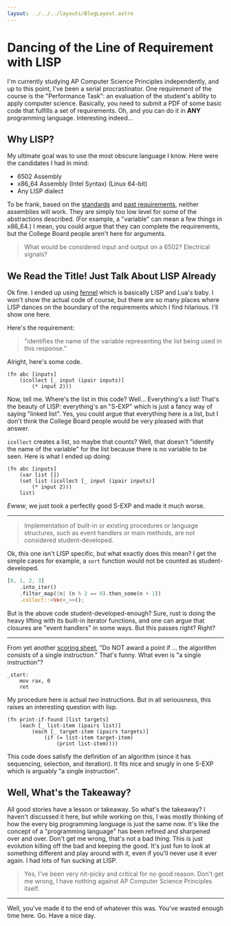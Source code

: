 ```yaml
---
layout: ../../../layouts/BlogLayout.astro
---
```


# Dancing of the Line of Requirement with LISP

I'm currently studying AP Computer Science Principles independently, and up to
this point, I've been a serial procrastinator.
One requirement of the course is the "Performance Task": an evaluation of the
student's ability to apply computer science.
Basically, you need to submit a PDF of some basic code that fulfills a set of requirements.
Oh, and you can do it in **ANY** programming language.
Interesting indeed...

## Why LISP?

My ultimate goal was to use the most obscure language I know.
Here were the candidates I had in mind:

- 6502 Assembly
- x86_64 Assembly (Intel Syntax) (Linux 64-bit)
- Any LISP dialect

To be frank, based on the
[standards](https://apcentral.collegeboard.org/media/pdf/ap-computer-science-principles-course-and-exam-description.pdf#page=197)
and
[past requirements](https://apcentral.collegeboard.org/media/pdf/ap-computer-science-principles-2021-pilot-scoring-guidelines.pdf),
neither assemblies will work.
They are simply too low level for some of the abstractions described.
(For example, a "variable" can mean a few things in x86_64.)
I mean, you could argue that they can complete the requirements, but the College
Board people aren't here for arguments.

> What would be considered input and output on a 6502?
> Electrical signals?

## We Read the Title! Just Talk About LISP Already

Ok fine.
I ended up using [fennel](https://fennel-lang.org/) which is basically LISP and
Lua's baby.
I won't show the actual code of course, but there are so many places where LISP
dances on the boundary of the requirements which I find hilarious.
I'll show one here.

Here's the requirement:

> "identifies the name of the variable representing the
> list being used in this response."

Alright, here's some code.

```fennel
(fn abc [inputs]
    (icollect [_ input (ipair inputs)]
        (* input 2)))
```

Now, tell me.
Where's the list in this code?
Well...
Everything's a list!
That's the beauty of LISP: everything's an "S-EXP" which is just a fancy way of saying
"linked list".
Yes, you could argue that everything here is a list, but I don't think the
College Board people would be very pleased with that answer.

`icollect` creates a list, so maybe that counts?
Well, that doesn't "identify the name of the variable" for the list because
there is no variable to be seen.
Here is what I ended up doing:

```fennel
(fn abc [inputs]
    (var list [])
    (set list (icollect [_ input (ipair inputs)]
        (* input 2)))
    list)
```

*Ewww*, we just took a perfectly good S-EXP and made it much worse.

---

> Implementation of built-in or existing procedures or language structures, such
> as event handlers or main methods, are not considered student-developed.

Ok, this one isn't LISP specific, but what exactly does this mean?
I get the simple cases for example, a `sort` function would not be counted as student-developed.

```rust
[0, 1, 2, 3]
    .into_iter()
    .filter_map(|n| (n % 2 == 0).then_some(n + 1))
    .collect::<Vec<_>>();
```

But is the above code student-developed-enough?
Sure, rust is doing the heavy lifting with its built-in iterator functions, and
one can argue that closures are "event handlers" in some ways.
But this passes right?
Right?

---

From yet another [scoring sheet](https://apcentral.collegeboard.org/media/pdf/ap-csp-2020-scoring-guidelines.pdf),
"Do NOT award a point if ... the algorithm consists of a single instruction."
That's funny.
What even is "a single instruction"?

```assembly
_start:
    mov rax, 0
    ret
```

My procedure here is actual *two* instructions.
But in all seriousness, this raises an interesting question with lisp.

```fennel
(fn print-if-found [list targets]
    (each [_ list-item (ipairs list)]
        (each [_ target-item (ipairs targets)]
            (if (= list-item target-item)
                (print list-item))))
```

This code does satisfy the definition of an algorithm (since it has sequencing,
selection, and iteration).
It fits nice and snugly in one S-EXP which is arguably "a single instruction".

## Well, What's the Takeaway?

All good stories have a lesson or takeaway.
So what's the takeaway?
I haven't discussed it here, but while working on this, I was mostly thinking of
how the every big programming language is just the same now.
It's like the concept of a "programming language" has been refined and sharpened
over and over.
Don't get me wrong, that's not a bad thing.
This is just evolution killing off the bad and keeping the good.
It's just fun to look at something different and play around with it, even if you'll
never use it ever again.
I had lots of fun sucking at LISP.

> Yes, I've been very nit-picky and critical for no good reason.
> Don't get me wrong, I have nothing against AP Computer Science Principles itself.

---

Well, you've made it to the end of whatever this was.
You've wasted enough time here.
Go.
Have a nice day.
